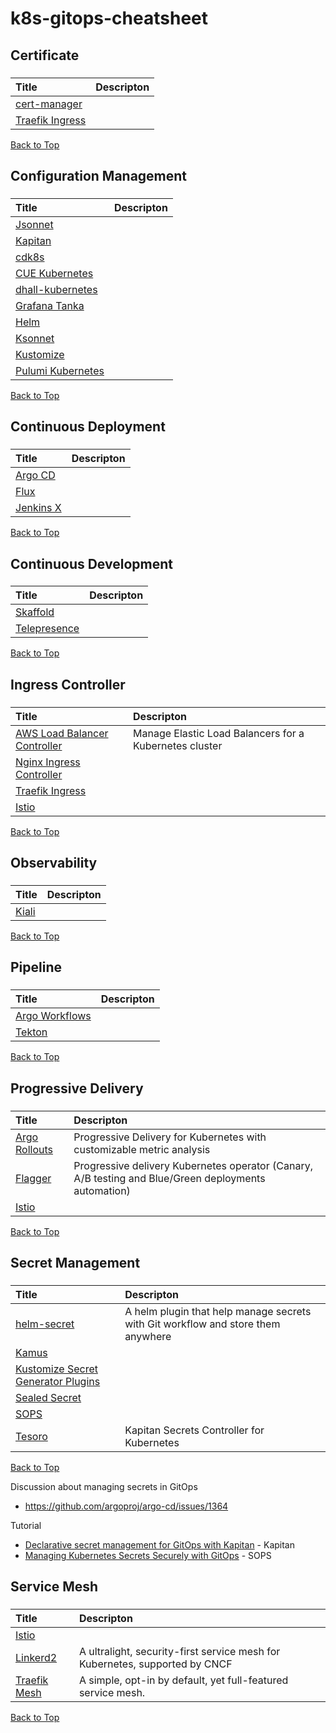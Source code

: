 # k8s-gitops-cheatsheet

## Certificate

<!--START_SECTION:awesome:certificate-->

###

| Title                                                                           | Descripton |
| :------------------------------------------------------------------------------ | :--------- |
| [cert-manager](https://github.com/jetstack/cert-manager)                        |            |
| [Traefik Ingress](https://doc.traefik.io/traefik/providers/kubernetes-ingress/) |            |

[Back to Top](#table-of-contents)

<!--END_SECTION:awesome:certificate-->

## Configuration Management

<!--START_SECTION:awesome:configuration-->

###

| Title                                                                                | Descripton |
| :----------------------------------------------------------------------------------- | :--------- |
| [Jsonnet](https://github.com/google/jsonnet)                                         |            |
| [Kapitan](https://github.com/deepmind/kapitan)                                       |            |
| [cdk8s](https://github.com/awslabs/cdk8s)                                            |            |
| [CUE Kubernetes](https://github.com/cuelang/cue/tree/v0.2.2/doc/tutorial/kubernetes) |            |
| [dhall-kubernetes](https://github.com/dhall-lang/dhall-kubernetes)                   |            |
| [Grafana Tanka](https://github.com/grafana/tanka)                                    |            |
| [Helm](https://github.com/helm/helm)                                                 |            |
| [Ksonnet](https://github.com/ksonnet/ksonnet)                                        |            |
| [Kustomize](https://github.com/kubernetes-sigs/kustomize)                            |            |
| [Pulumi Kubernetes](https://github.com/pulumi/pulumi-kubernetes)                     |            |

[Back to Top](#table-of-contents)

<!--END_SECTION:awesome:configuration-->

## Continuous Deployment

<!--START_SECTION:awesome:continuous-deployment-->

###

| Title                                          | Descripton |
| :--------------------------------------------- | :--------- |
| [Argo CD](https://github.com/argoproj/argo-cd) |            |
| [Flux](https://github.com/fluxcd/flux2)        |            |
| [Jenkins X](https://jenkins-x.io/)             |            |

[Back to Top](#table-of-contents)

<!--END_SECTION:awesome:continuous-deployment-->

## Continuous Development

<!--START_SECTION:awesome:continuous-development-->

###

| Title                                                          | Descripton |
| :------------------------------------------------------------- | :--------- |
| [Skaffold](https://github.com/GoogleContainerTools/skaffold)   |            |
| [Telepresence](https://github.com/telepresenceio/telepresence) |            |

[Back to Top](#table-of-contents)

<!--END_SECTION:awesome:continuous-development-->

## Ingress Controller

<!--START_SECTION:awesome:ingress-controller-->

###

| Title                                                                                           | Descripton                                             |
| :---------------------------------------------------------------------------------------------- | :----------------------------------------------------- |
| [AWS Load Balancer Controller](https://github.com/kubernetes-sigs/aws-load-balancer-controller) | Manage Elastic Load Balancers for a Kubernetes cluster |
| [Nginx Ingress Controller](https://github.com/kubernetes/ingress-nginx)                         |                                                        |
| [Traefik Ingress](https://doc.traefik.io/traefik/providers/kubernetes-ingress/)                 |                                                        |
| [Istio](https://github.com/istio/istio)                                                         |                                                        |

[Back to Top](#table-of-contents)

<!--END_SECTION:awesome:ingress-controller-->

## Observability

<!--START_SECTION:awesome:observability-->

###

| Title                                   | Descripton |
| :-------------------------------------- | :--------- |
| [Kiali](https://github.com/kiali/kiali) |            |

[Back to Top](#table-of-contents)

<!--END_SECTION:awesome:observability-->

## Pipeline

<!--START_SECTION:awesome:pipeline-->

###

| Title                                              | Descripton |
| :------------------------------------------------- | :--------- |
| [Argo Workflows](https://github.com/argoproj/argo) |            |
| [Tekton](https://github.com/tektoncd/pipeline)     |            |

[Back to Top](#table-of-contents)

<!--END_SECTION:awesome:pipeline-->

## Progressive Delivery

<!--START_SECTION:awesome:progressive-delivery-->

###

| Title                                                      | Descripton                                                                                           |
| :--------------------------------------------------------- | :--------------------------------------------------------------------------------------------------- |
| [Argo Rollouts](https://github.com/argoproj/argo-rollouts) | Progressive Delivery for Kubernetes with customizable metric analysis                                |
| [Flagger](https://github.com/weaveworks/flagger)           | Progressive delivery Kubernetes operator (Canary, A/B testing and Blue/Green deployments automation) |
| [Istio](https://github.com/istio/istio)                    |                                                                                                      |

[Back to Top](#table-of-contents)

<!--END_SECTION:awesome:progressive-delivery-->

## Secret Management

<!--START_SECTION:awesome:secret-->

###

| Title                                                                                                                            | Descripton                                                                       |
| :------------------------------------------------------------------------------------------------------------------------------- | :------------------------------------------------------------------------------- |
| [helm-secret](https://github.com/futuresimple/helm-secrets)                                                                      | A helm plugin that help manage secrets with Git workflow and store them anywhere |
| [Kamus](https://github.com/Soluto/kamus)                                                                                         |                                                                                  |
| [Kustomize Secret Generator Plugins](https://github.com/kubernetes-sigs/kustomize/blob/master/examples/secretGeneratorPlugin.md) |                                                                                  |
| [Sealed Secret](https://github.com/bitnami-labs/sealed-secrets)                                                                  |                                                                                  |
| [SOPS](https://github.com/mozilla/sops)                                                                                          |                                                                                  |
| [Tesoro](https://github.com/kapicorp/tesoro)                                                                                     | Kapitan Secrets Controller for Kubernetes                                        |

[Back to Top](#table-of-contents)

<!--END_SECTION:awesome:secret-->

Discussion about managing secrets in GitOps

-   <https://github.com/argoproj/argo-cd/issues/1364>

Tutorial

-   [Declarative secret management for GitOps with Kapitan](https://medium.com/kapitan-blog/declarative-secret-management-for-gitops-with-kapitan-b3c596eab088) - Kapitan
-   [Managing Kubernetes Secrets Securely with GitOps](https://itnext.io/managing-kubernetes-secrets-securely-with-gitops-b8174b4f4d30) - SOPS

## Service Mesh

<!--START_SECTION:awesome:service-mesh-->

###

| Title                                           | Descripton                                                                  |
| :---------------------------------------------- | :-------------------------------------------------------------------------- |
| [Istio](https://github.com/istio/istio)         |                                                                             |
| [Linkerd2](https://github.com/linkerd/linkerd2) | A ultralight, security-first service mesh for Kubernetes, supported by CNCF |
| [Traefik Mesh](https://github.com/traefik/mesh) | A simple, opt-in by default, yet full-featured service mesh.                |

[Back to Top](#table-of-contents)

<!--END_SECTION:awesome:service-mesh-->

